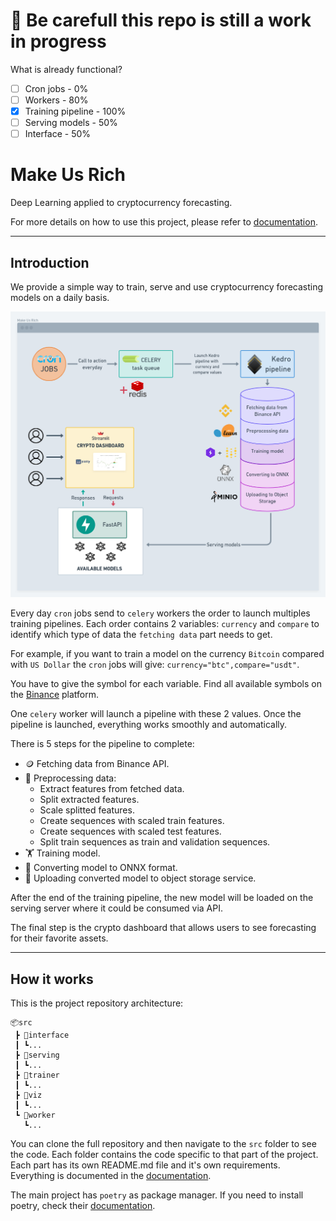 # 🚧 Be carefull this repo is still a work in progress

What is already functional?
- [ ] Cron jobs - 0%
- [ ] Workers - 80%
- [x] Training pipeline - 100%
- [ ] Serving models - 50%
- [ ] Interface - 50%

# Make Us Rich
Deep Learning applied to cryptocurrency forecasting.

For more details on how to use this project, please refer to [documentation](https://chainyo.github.io/make-us-rich/).

---

## Introduction

We provide a simple way to train, serve and use cryptocurrency forecasting models on a daily basis.

![Project Architecture](docs/assets/project_architecture.png)

Every day `cron` jobs send to `celery` workers the order to launch multiples training pipelines.
Each order contains 2 variables: `currency` and `compare` to identify which type of data the `fetching data` part
needs to get.

For example, if you want to train a model on the currency `Bitcoin` compared with `US Dollar` the `cron` jobs will give: `currency="btc",compare="usdt"`.

You have to give the symbol for each variable. Find all available symbols on the 
[Binance](https://www.binance.com/en/markets) platform.

One `celery` worker will launch a pipeline with these 2 values. Once the pipeline is
launched, everything works smoothly and automatically. 

There is 5 steps for the pipeline to complete:
- 🪙 Fetching data from Binance API.
- 🔨 Preprocessing data:
    - Extract features from fetched data.
    - Split extracted features.
    - Scale splitted features.
    - Create sequences with scaled train features.
    - Create sequences with scaled test features.
    - Split train sequences as train and validation sequences.
- 🏋️ Training model.
- 🔄 Converting model to ONNX format.
- 📁 Uploading converted model to object storage service.

After the end of the training pipeline, the new model will be loaded on the serving server where it could be consumed via API.

The final step is the crypto dashboard that allows users to see forecasting for their favorite assets.

---

## How it works

This is the project repository architecture:

```
📦src
 ┣ 📂interface
 ┃ ┗...
 ┣ 📂serving
 ┃ ┗...
 ┣ 📂trainer
 ┃ ┗...
 ┣ 📂viz
 ┃ ┗...
 ┗ 📂worker
   ┗...
```

You can clone the full repository and then navigate to the `src` folder to see the code. Each folder contains the code 
specific to that part of the project. Each part has its own README.md file and it's own requirements. Everything is
documented in the [documentation](https://chainyo.github.io/make-us-rich/).

The main project has `poetry` as package manager. If you need to install poetry, check their [documentation](https://python-poetry.org/docs/).